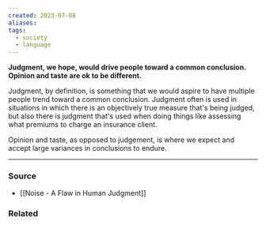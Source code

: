 ```yaml
---
created: 2023-07-08
aliases: 
tags:
  - society
  - language
---
```

**Judgment, we hope, would drive people toward a common conclusion. Opinion and taste are ok to be different.**

Judgment, by definition, is something that we would aspire to have multiple people trend toward a common conclusion. Judgment often is used in situations in which there is an objectively true measure that's being judged, but also there is judgment that's used when doing things like assessing what premiums to charge an insurance client. 

Opinion and taste, as opposed to judgement, is where we expect and accept large variances in conclusions to endure.

****
### Source
- [[Noise - A Flaw in Human Judgment]]

### Related